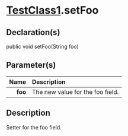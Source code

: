 # [TestClass1](../TestClass1.md).setFoo

## Declaration(s)

public void setFoo(String foo)

## Parameter(s)

|    Name | Description                      |
| ------: | :------------------------------- |
| **foo** | The new value for the foo field. |

## Description

Setter for the foo field.
